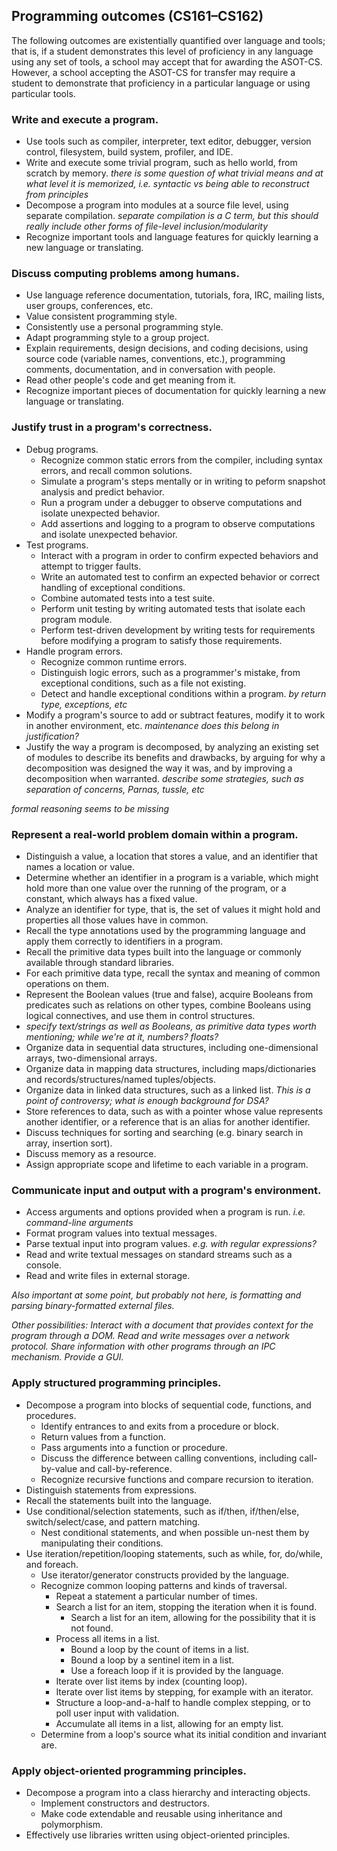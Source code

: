 Programming outcomes (CS161–CS162)
----------------------------------

The following outcomes are existentially quantified over language and
tools; that is, if a student demonstrates this level of proficiency
in any language using any set of tools, a school may accept that for
awarding the ASOT-CS.  However, a school accepting the ASOT-CS for
transfer may require a student to demonstrate that proficiency in a
particular language or using particular tools.

### Write and execute a program.

-   Use tools such as compiler, interpreter, text editor, debugger, version control, filesystem, build system, profiler, and IDE.
-   Write and execute some trivial program, such as hello world, from
    scratch by memory. *there is some question of what trivial means and
    at what level it is memorized, i.e. syntactic vs being able to
    reconstruct from principles*
-   Decompose a program into modules at a source file level, using
    separate compilation. *separate compilation is a C term, but this should
    really include other forms of file-level inclusion/modularity*
-   Recognize important tools and language features for quickly
    learning a new language or translating.

### Discuss computing problems among humans.

-   Use language reference documentation, tutorials, fora, IRC, mailing lists, user groups, conferences, etc.
-   Value consistent programming style.
-   Consistently use a personal programming style.
-   Adapt programming style to a group project.
-   Explain requirements, design decisions, and coding decisions, using
    source code (variable names, conventions, etc.), programming comments,
    documentation, and in conversation with people.
-   Read other people's code and get meaning from it.
-   Recognize important pieces of documentation for quickly learning a new language or translating.

### Justify trust in a program's correctness.

-   Debug programs.
    -   Recognize common static errors from the compiler, including
        syntax errors, and recall common solutions.
    -   Simulate a program's steps mentally or in writing to peform
        snapshot analysis and predict behavior.
    -   Run a program under a debugger to observe computations and
        isolate unexpected behavior.
    -   Add assertions and logging to a program to observe computations
        and isolate unexpected behavior.
-   Test programs.
    -   Interact with a program in order to confirm expected behaviors
        and attempt to trigger faults.
    -   Write an automated test to confirm an expected behavior or
        correct handling of exceptional conditions.
    -   Combine automated tests into a test suite.
    -   Perform unit testing by writing automated tests that isolate
        each program module.
    -   Perform test-driven development by writing tests for
        requirements before modifying a program to satisfy
        those requirements.
-   Handle program errors.
    -   Recognize common runtime errors.
    -   Distinguish logic errors, such as a programmer's mistake, from
        exceptional conditions, such as a file not existing.
    -   Detect and handle exceptional conditions within a program. *by
        return type, exceptions, etc*
-   Modify a program's source to add or subtract features, modify it to
    work in another environment, etc. *maintenance* *does this belong in justification?*
-   Justify the way a program is decomposed, by analyzing an existing
    set of modules to describe its benefits and drawbacks, by arguing for
    why a decomposition was designed the way it was, and by improving a
    decomposition when warranted. *describe some strategies, such as separation
    of concerns, Parnas, tussle, etc*

*formal reasoning seems to be missing*

### Represent a real-world problem domain within a program.

-   Distinguish a value, a location that stores a value, and an
    identifier that names a location or value.
-   Determine whether an identifier in a program is a variable, which
    might hold more than one value over the running of the program, or a
    constant, which always has a fixed value.
-   Analyze an identifier for type, that is, the set of values it might
    hold and properties all those values have in common.
-   Recall the type annotations used by the programming language and
    apply them correctly to identifiers in a program.
-   Recall the primitive data types built into the language or commonly
    available through standard libraries.
-   For each primitive data type, recall the syntax and meaning of
    common operations on them.
-   Represent the Boolean values (true and false), acquire Booleans from
    predicates such as relations on other types, combine Booleans using
    logical connectives, and use them in control structures.
-   *specify text/strings as well as Booleans, as primitive data types worth mentioning; while we're at it, numbers? floats?*
-   Organize data in sequential data structures, including
    one-dimensional arrays, two-dimensional arrays.
-   Organize data in mapping data structures, including maps/dictionaries and
    records/structures/named tuples/objects.
-   Organize data in linked data structures, such as a linked list.
    *This is a point of controversy; what is enough background for DSA?*
-   Store references to data, such as with a pointer whose value
    represents another identifier, or a reference that is an alias for
    another identifier.
-   Discuss techniques for sorting and searching (e.g. binary search in
    array, insertion sort).
-   Discuss memory as a resource.
-   Assign appropriate scope and lifetime to each variable in a program.

### Communicate input and output with a program's environment.

-   Access arguments and options provided when a program is run. *i.e.
    command-line arguments*
-   Format program values into textual messages.
-   Parse textual input into program values. *e.g. with regular
    expressions?*
-   Read and write textual messages on standard streams such as
    a console.
-   Read and write files in external storage.

*Also important at some point, but probably not here, is formatting and
parsing binary-formatted external files.*

*Other possibilities: Interact with a document that provides context for
the program through a DOM. Read and write messages over a network
protocol. Share information with other programs through an IPC
mechanism. Provide a GUI.*

### Apply structured programming principles.

-   Decompose a program into blocks of sequential code, functions,
    and procedures.
    -   Identify entrances to and exits from a procedure or block.
    -   Return values from a function.
    -   Pass arguments into a function or procedure.
    -   Discuss the difference between calling conventions, including
        call-by-value and call-by-reference.
    -   Recognize recursive functions and compare recursion
        to iteration.
-   Distinguish statements from expressions.
-   Recall the statements built into the language.
-   Use conditional/selection statements, such as if/then, if/then/else,
    switch/select/case, and pattern matching.
    -   Nest conditional statements, and when possible un-nest them by
        manipulating their conditions.
-   Use iteration/repetition/looping statements, such as while, for,
    do/while, and foreach.
    -   Use iterator/generator constructs provided by the language.
    -   Recognize common looping patterns and kinds of traversal.
        -   Repeat a statement a particular number of times.
        -   Search a list for an item, stopping the iteration when it
            is found.
            -   Search a list for an item, allowing for the possibility
                that it is not found.
        -   Process all items in a list.
            -   Bound a loop by the count of items in a list.
            -   Bound a loop by a sentinel item in a list.
            -   Use a foreach loop if it is provided by the language.
        -   Iterate over list items by index (counting loop).
        -   Iterate over list items by stepping, for example with
            an iterator.
        -   Structure a loop-and-a-half to handle complex stepping, or
            to poll user input with validation.
        -   Accumulate all items in a list, allowing for an empty list.
    -   Determine from a loop's source what its initial condition and
        invariant are.

### Apply object-oriented programming principles.

-   Decompose a program into a class hierarchy and interacting objects.
    -   Implement constructors and destructors.
    -   Make code extendable and reusable using inheritance
        and polymorphism.
-   Effectively use libraries written using object-oriented principles.
